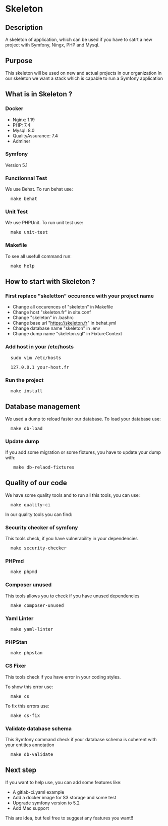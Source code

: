 # Skeleton
## Description
A skeleton of application, which can be used if you have to satrt a new project with Symfony, Ningx, PHP and Mysql.

## Purpose
This skeleton will be used on new and actual projects in our organization
In our skeleton we want a stack which is capable to run a Symfony application

## What is in Skeleton ?
### Docker
- Nginx: 1.19
- PHP: 7.4
- Mysql: 8.0
- QualityAssurance: 7.4
- Adminer

### Symfony
Version 5.1

### Functionnal Test
We use Behat. To run behat use:
<pre>
  make behat
</pre>

### Unit Test
We use PHPUnit. To run unit test use:
<pre>
  make unit-test
</pre>

### Makefile
To see all usefull command run:
<pre>
  make help
</pre>

## How to start with Skeleton ?
### First replace "skeletton" occurence with your project name
- Change all occurences of "skeleton" in Makefile
- Change host "skeleton.fr" in site.conf
- Change "skeleton" in .bashrc
- Change base url "https://skeleton.fr" in behat.yml
- Change database name "skeleton" in .env
- Change dump name "skeleton.sql" in FixtureContext

### Add host in your /etc/hosts
<pre>
  sudo vim /etc/hosts
</pre>

<pre>
  127.0.0.1 your-host.fr
</pre>

### Run the project
<pre>
  make install
</pre>

## Database management
We used a dump to reload faster our database. To load your database use:
<pre>
  make db-load
</pre>
### Update dump
If you add some migration or some fixtures, you have to update your dump with:
<pre>
   make db-relaod-fixtures
</pre>

## Quality of our code
We have some quality tools and to run all this tools, you can use:
<pre>
  make quality-ci
</pre>
In our quality tools you can find:
### Security checker of symfony
This tools check, if you have vulnerability in your dependencies
<pre>
  make security-checker
</pre>
### PHPmd
<pre>
  make phpmd
</pre>
### Composer unused
This tools allows you to check if you have unused dependencies
<pre>
  make composer-unused
</pre>
### Yaml Linter
<pre>
  make yaml-linter
</pre>
### PHPStan
<pre>
  make phpstan
</pre>
### CS Fixer
This tools check if you have error in your coding styles.

To show this error use:
<pre>
  make cs
</pre>

To fix this errors use:
<pre>
  make cs-fix
</pre>
### Validate database schema
This Symfony command check if your database schema is coherent with your entities annotation
<pre>
  make db-validate
</pre>

## Next step
If you want to help use, you can add some features like:
- A gitlab-ci.yaml example
- Add a docker image for S3 storage and some test
- Upgrade symfony version to 5.2
- Add Mac support

This are idea, but feel free to suggest any features you want!!
